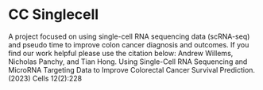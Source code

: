 # CC Singlecell
A project focused on using single-cell RNA sequencing data (scRNA-seq) and pseudo time to improve colon cancer diagnosis and outcomes.
If you find our work helpful please use the citation below:
Andrew Willems, Nicholas Panchy, and Tian Hong. Using Single-Cell RNA Sequencing and MicroRNA Targeting Data to Improve Colorectal Cancer Survival Prediction. (2023) Cells 12(2):228 
